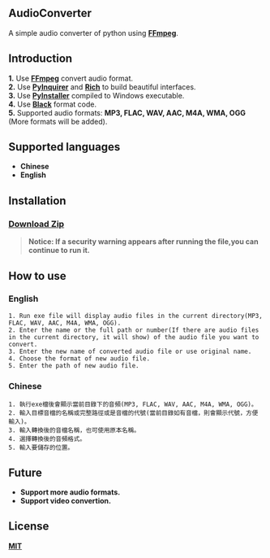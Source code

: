 ## AudioConverter
A simple audio converter of python using **[FFmpeg](https://github.com/FFmpeg/FFmpeg)**.

## Introduction

**1.** Use **[FFmpeg](https://github.com/FFmpeg/FFmpeg)** convert audio format.<br>
**2.** Use **[PyInquirer](https://github.com/CITGuru/PyInquirer)** and **[Rich](https://github.com/Textualize/rich)** to build beautiful interfaces.<br>
**3.** Use **[PyInstaller](https://github.com/pyinstaller/pyinstaller)** compiled to Windows executable.<br>
**4.** Use **[Black](https://github.com/psf/black)** format code.<br>
**5.** Supported audio formats: **MP3, FLAC, WAV, AAC, M4A, WMA, OGG** (More formats will be added).<br>

## Supported languages
- **Chinese**
- **English**

## Installation
### [Download Zip](https://github.com/Lin-Rexter/AudioConverter/archive/refs/heads/main.zip)

> **Notice: If a security warning appears after running the file,you can continue to run it.**

## How to use

### English
```
1. Run exe file will display audio files in the current directory(MP3, FLAC, WAV, AAC, M4A, WMA, OGG).
2. Enter the name or the full path or number(If there are audio files in the current directory, it will show) of the audio file you want to convert.
3. Enter the new name of converted audio file or use original name.
4. Choose the format of new audio file.
5. Enter the path of new audio file.
```

### Chinese
```
1. 執行exe檔後會顯示當前目錄下的音頻(MP3, FLAC, WAV, AAC, M4A, WMA, OGG)。
2. 輸入目標音檔的名稱或完整路徑或是音檔的代號(當前目錄如有音檔，則會顯示代號，方便輸入)。
3. 輸入轉換後的音檔名稱，也可使用原本名稱。
4. 選擇轉換後的音頻格式。
5. 輸入要儲存的位置。
```
## Future
- **Support more audio formats.**
- **Support video convertion.**

## License
**[MIT](https://opensource.org/licenses/MIT)**